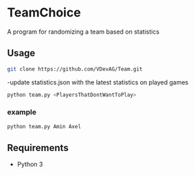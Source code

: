 # TeamChoice
A program for randomizing a team based on statistics

## Usage 

```sh
git clone https://github.com/VDevAG/Team.git
```
-update statistics.json with the latest statistics on played games

```sh
python team.py <PlayersThatDontWantToPlay>
```

### example

```sh
python team.py Amin Axel
```


## Requirements
- Python 3

